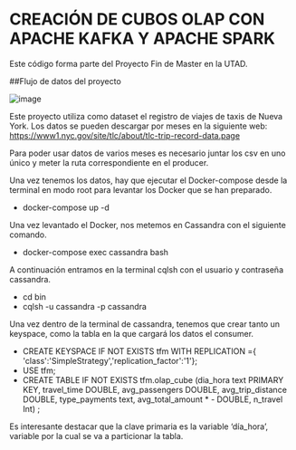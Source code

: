 # CREACIÓN DE CUBOS OLAP CON APACHE KAFKA Y APACHE SPARK
Este código forma parte del Proyecto Fin de Master en la UTAD.

##Flujo de datos del proyecto

![image](https://user-images.githubusercontent.com/89654447/135769905-3bf4e172-3aea-42dd-9ec6-9ccd6e6c3e49.png)

Este proyecto utiliza como dataset el registro de viajes de taxis de Nueva York. 
Los datos se pueden descargar por meses en la siguiente web:
https://www1.nyc.gov/site/tlc/about/tlc-trip-record-data.page

Para poder usar datos de varios meses es necesario juntar los csv en uno único y meter la ruta correspondiente en el producer.

Una vez tenemos los datos, hay que ejecutar el Docker-compose desde la terminal en modo root para levantar los Docker que se han preparado. 
* docker-compose up -d

Una vez levantado el Docker, nos metemos en Cassandra con el siguiente comando.
* docker-compose exec cassandra bash

A continuación entramos en la terminal cqlsh con el usuario y contraseña cassandra.
- cd bin
- cqlsh -u cassandra -p cassandra

Una vez dentro de la terminal de cassandra, tenemos que crear tanto un keyspace, como la tabla en la que cargará los datos el consumer.
- CREATE KEYSPACE IF NOT EXISTS tfm WITH REPLICATION ={ 'class':'SimpleStrategy','replication_factor':'1'};
- USE tfm;
- CREATE TABLE IF NOT EXISTS tfm.olap_cube (dia_hora text PRIMARY KEY, travel_time DOUBLE, avg_passengers DOUBLE, avg_trip_distance DOUBLE, type_payments text, avg_total_amount * - DOUBLE, n_travel Int) ;

Es interesante destacar que la clave primaria es la variable ‘día_hora’, variable por la cual se va a particionar la tabla. 
